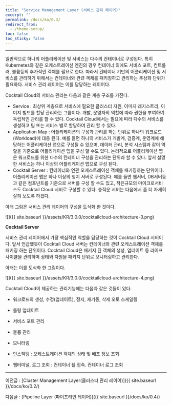 ```yaml
---
title: "Service Management Layer (서비스 관리 레이어)"
excerpt: ""
permalink: /docs/ko/0.3/
redirect_from:
  - /theme-setup/
toc: false
toc_sticky: false
---
```


---
일반적으로 하나의 어플리케이션 및 서비스는 다수의 컨테이너로 구성된다. 특히 Kubernetes와 같은 오케스트레이션 엔진의 경우 컨테이너 외에도 서비스 포트, 컨트롤러, 볼륨등의 추가적인 객체를 필요로 한다. 따라서 컨테이너 기반의 어플리케이션 및 서비스를 관리하기 위해서는 컨테이너와 관련 객체를 패키징하고 관리하는 추상화 단위가 필요하다. 서비스 관리 레이어는 이를 담당하는 레이어다.

Cocktail Cloud의 서비스 관리는 다음과 같은 계층 구조를 가진다.

* Service : 최상위 계층으로 서비스에 필요한 클러스터 자원, 이미지 레지스트리, 이미지 빌드를 할당 관리하는 그룹이다. 개발, 운영자의 역할에 따라 권한을 부여하여 독립적인 관리를 할 수 있다. Cocktail Cloud에서는 필요에 따라 다수의 서비스를 생성하고 팀 또는 서비스 별로 할당하여 관리 할 수 있다.
* Application Map : 어플리케이션의 구성과 관리를 하는 단위로 하나의 워크로드\(Workload\)에 대응 된다. 예를 들면 하나의 서비스가 개발계, 검증계, 운영계에 해당하는 어플리케이션 맵으로 구성될 수 있으며, 데이터 관리, 분석 시스템과 같이 역할을 기준으로 어플리케이션 맵을 구성 할 수도 있다. 논리적으로 어플리케이션 맵은 워크로드를 위한 다수의 컨테이너 구성을 관리하는 단위라 할 수 있다. 앞서 설명한 서비스는 하나 이상의 어플리케이션 맵으로 구성 된다.
* Cocktail Server : 컨테이너와 연관 오케스트레이션 객체를 패키징하는 단위이다. 어플리케이션 맵은 하나 이상의 청지 서버로 구성된다. 예를 들면 웹서버, DB서버등과 같은 컴포넌트를 기준으로 서버를 구성 할 수도 있고, 작은규모의 마이크로서비스도 Cocktail Cloud 서버로 구성할 수 있다. 층적운 서버는 다음에서 좀 더 자세히 살펴 보도록 하겠다.

아래 그림은 서비스 관리 레이어의 구성을 도식화 한 것이다.

![]({{ site.baseurl }}/assets/KR/3.0.0/cocktailcloud-architecture-3.png)

**Cocktail Server**

서비스 관리 레이어에서 가장 핵심적인 역할을 담당하는 것이 Cocktail Cloud 서버이다. 앞서 언급했듯이 Cocktail Cloud 서버는 컨테이너와 관련 오케스트레이션 객체를 패키징 하는 단위이다. Cocktail Cloud은 패키지 된 객체의 생성, 업데이트 등 라이프사이클을 관리하며 상태와 자원을 패키지 단위로 모니터링하고 관리한다.

아래는 이를 도식화 한 그림이다.

![]({{ site.baseurl }}/assets/KR/3.0.0/cocktailcloud-architecture-4.png)

Cocktail Cloud이 제공하는 관리기능에는 다음과 같은 것들이 있다.

* 워크로드의 생성, 수정\(업데이트\), 정지, 재기동, 삭제 오토 스케일링

* 롤링 업데이트

* 서비스 포트 관리

* 볼륨 관리

* 모니터링

* 인스펙팅 : 오케스트레이션 객체의 상태 및 배포 정보 조회

* 웹터미널, 로그 조회 : 컨테이너 쉘 접속. 컨테이너 로그 조회

---

이전글 : [Cluster Management Layer\(클러스터 관리 레이어\)]({{ site.baseurl }}/docs/ko/0.2/)

다음글 : [Pipeline Layer \(파이프라인 레이어\)]({{ site.baseurl }}/docs/ko/0.4/)
